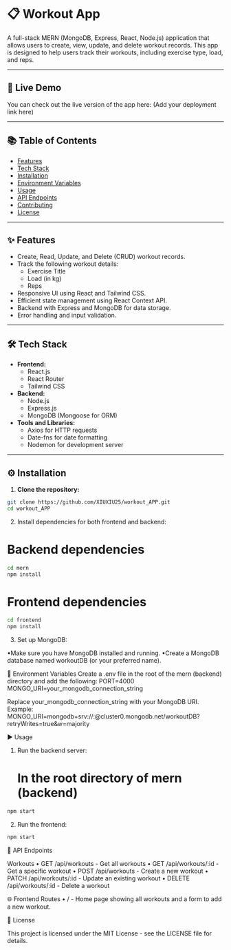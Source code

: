 # 📋 Workout App

A full-stack MERN (MongoDB, Express, React, Node.js) application that allows users to create, view, update, and delete workout records. This app is designed to help users track their workouts, including exercise type, load, and reps.

---

## 🚀 Live Demo
You can check out the live version of the app here: [](#) (Add your deployment link here)

---

## 📚 Table of Contents
- [Features](#features)
- [Tech Stack](#tech-stack)
- [Installation](#installation)
- [Environment Variables](#environment-variables)
- [Usage](#usage)
- [API Endpoints](#api-endpoints)
- [Contributing](#contributing)
- [License](#license)

---

## ✨ Features
- Create, Read, Update, and Delete (CRUD) workout records.
- Track the following workout details:
  - Exercise Title
  - Load (in kg)
  - Reps
- Responsive UI using React and Tailwind CSS.
- Efficient state management using React Context API.
- Backend with Express and MongoDB for data storage.
- Error handling and input validation.

---

## 🛠 Tech Stack
- **Frontend:**
  - React.js
  - React Router
  - Tailwind CSS
- **Backend:**
  - Node.js
  - Express.js
  - MongoDB (Mongoose for ORM)
- **Tools and Libraries:**
  - Axios for HTTP requests
  - Date-fns for date formatting
  - Nodemon for development server

---

## ⚙️ Installation

1. **Clone the repository:**
```bash
git clone https://github.com/XIUXIU25/workout_APP.git
cd workout_APP
```

2.	Install dependencies for both frontend and backend:
# Backend dependencies
```bash
cd mern
npm install
```

# Frontend dependencies
```bash
cd frontend
npm install
```

3.	Set up MongoDB:

•Make sure you have MongoDB installed and running.
•Create a MongoDB database named workoutDB (or your preferred name).

🔑 Environment Variables
Create a .env file in the root of the mern (backend) directory and add the following:
PORT=4000
MONGO_URI=your_mongodb_connection_string

Replace your_mongodb_connection_string with your MongoDB URI.
Example:
MONGO_URI=mongodb+srv://<username>:<password>@cluster0.mongodb.net/workoutDB?retryWrites=true&w=majority

▶️ Usage
1.	Run the backend server:
    # In the root directory of mern (backend)
```bash
npm start
```

2.	Run the frontend:
```bash
npm start
```

🔄 API Endpoints

Workouts
	•	GET /api/workouts - Get all workouts
	•	GET /api/workouts/:id - Get a specific workout
	•	POST /api/workouts - Create a new workout
	•	PATCH /api/workouts/:id - Update an existing workout
	•	DELETE /api/workouts/:id - Delete a workout

🌐 Frontend Routes
	•	/ - Home page showing all workouts and a form to add a new workout.



📄 License

This project is licensed under the MIT License - see the LICENSE file for details.